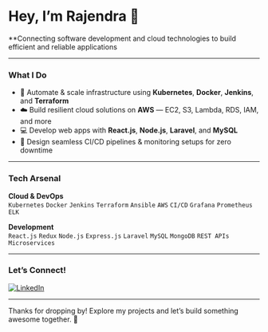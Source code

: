 # Hey, I’m Rajendra 👋

**Connecting software development and cloud technologies to build efficient and reliable applications

---

### What I Do

- 🚀 Automate & scale infrastructure using **Kubernetes**, **Docker**, **Jenkins**, and **Terraform**  
- ☁️ Build resilient cloud solutions on **AWS** — EC2, S3, Lambda, RDS, IAM, and more  
- 💻 Develop web apps with **React.js**, **Node.js**, **Laravel**, and **MySQL**  
- 🔄 Design seamless CI/CD pipelines & monitoring setups for zero downtime  

---

### Tech Arsenal

**Cloud & DevOps**  
`Kubernetes` `Docker` `Jenkins` `Terraform` `Ansible` `AWS` `CI/CD` `Grafana` `Prometheus` `ELK`

**Development**  
`React.js` `Redux` `Node.js` `Express.js` `Laravel` `MySQL` `MongoDB` `REST APIs` `Microservices`

---

### Let’s Connect!

[![LinkedIn](https://img.shields.io/badge/LinkedIn-blue?logo=linkedin&logoColor=white)](https://www.linkedin.com/in/cloudwithrk/)

---

Thanks for dropping by! Explore my projects and let’s build something awesome together. 🚀
